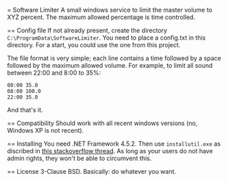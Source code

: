 = Software Limiter
A small windows service to limit the master volume to XYZ percent. The maximum allowed percentage is time controlled.

== Config file
If not already present, create the directory `C:\ProgramData\SoftwareLimiter`. You need to place a config.txt in this directory. For a start, you could use the one
from this project.

The file format is very simple; each line contains a time followed by a space followed by the maximum allowed volume. For example, to limit all sound between 22:00 and 8:00 to 35%:

```
00:00 35.0
08:00 100.0
22:00 35.0
```

And that's it.

== Compatibility
Should work with all recent windows versions (no, Windows XP is not recent).

== Installing
You need .NET Framework 4.5.2. Then use `installutil.exe` as discribed in [this stackoverflow thread](http://stackoverflow.com/questions/8164859/install-a-windows-service-using-a-windows-command-prompt).
As long as your users do not have admin rights, they won't be able to circumvent this.

== License
3-Clause BSD. Basically: do whatever you want.

